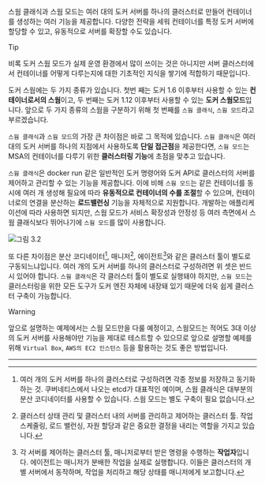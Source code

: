 스웜 클래식과 스웜 모드는 여러 대의 도커 서버를 하나의 클러스터로 만들어 컨테이너를 생성하는 여러 기능을 제공합니다. 다양한 전략을 세워 컨테이너를 특정 도커 서버에 할당할 수 있고, 유동적으로 서버를 확장할 수도 있습니다. 

>[!tip]
>비록 도커 스웜 모드가 실제 운영 환경에서 많이 쓰이는 것은 아니지만 서버 클러스터에서 컨테이너를 어떻게 다루는지에 대한 기초적인 지식을 쌓기에 적합하기 때문입니다.

도커 스웜에는 두 가지 종류가 있습니다. 첫번 째는 도커 1.6 이후부터 사용할 수 있는 **컨테이너로서의 스웜**이고, 두 번째는 도커 1.12 이후부터 사용할 수 있는 **도커 스웜모드**입니다. 앞으로 두 가지 종류의 스웜을 구분하기 위해 첫 번째를 `스웜 클래식`, `스웜 모드`라고 부르겠습니다.

`스웜 클래식`과 `스웜 모드`의 가장 큰 차이점은 바로 그 목적에 있습니다. `스웜 클래식`은 여러 대의 도커 서버를 하나의 지점에서 사용하도록 **단일 접근점**을 제공한다면, `스웜 모드`는 MSA의 컨테이너를 다루기 위한 **클러스터링 기능**에 초점을 맞추고 있습니다.

`스웜 클래식`은 docker run 같은 일반적인 도커 명령어와 도커 API로 클러스터의 서버를 제어하고 관리할 수 있는 기능을 제공합니다. 이에 비해 `스웜 모드`는 같은 컨테이너를 동시에 여러 개 생성해 필요에 따라 **유동적으로 컨테이너의 수를 조절**할 수 있으며, 컨테이너로의 연결을 분산하는 **로드밸런싱** 기능을 자체적으로 지원합니다.
개발하는 애플리케이션에 따라 사용하면 되지만, 스웜 모드가 서비스 확장성과 안정성 등 여러 측면에서 스웜 클래식보다 뛰어나기에 `스웜 모드`를 많이 사용합니다.

![그림 3.2](https://img1.daumcdn.net/thumb/R1280x0/?scode=mtistory2&fname=https%3A%2F%2Fblog.kakaocdn.net%2Fdn%2FsMnOp%2FbtrZItpgD7H%2FYuOp9zKABrcK7twHhNM5bk%2Fimg.png)

또 다른 차이점은 분산 코디네이터[^1], 매니저[^2], 에이전트[^3]와 같은 클러스터 툴이 별도로 구동되느냐입니다. 여러 개의 도커 서버를 하나의 클러스터로 구성하려면 위 셋은 반드시 있어야 합니다. 
`스웜 클래식`은 각 클러스터 툴이 별도로 실행돼야 하지만, `스웜 모드`는 클러스터링을 위한 모든 도구가 도커 엔진 자체에 내장돼 있기 때문에 더욱 쉽게 클러스터 구축이 가능합니다. 

>[!warning]
>앞으로 설명하는 예제에서는 스웜 모드만을 다룰 예정이고, 스웜모드는 적어도 3대 이상의 도커 서버를 사용해야만 기능을 제대로 테스트할 수 있으므로 앞으로 설명할 예제를 위해 `Virtual Box`, `AWS의 EC2 인스턴스` 등을 활용하는 것도 좋은 방법입니다.

---

[^1]: 여러 개의 도커 서버를 하나의 클러스터로 구성하려면 각종 정보를 저장하고 동기화하는 것. 쿠버네티스에서 나오는 etcd가 대표적인 예이며, 스웜 클래식은 대부분의 분산 코디네이터를 사용할 수 있습니다. 스웜 모드는 별도 구축이 필요 없습니다.

[^2]: 클러스터 상태 관리 및 클러스터 내의 서버를 관리하고 제어하는 클러스터 툴. 작업 스케줄링, 로드 밸런싱, 자원 할당과 같은 중요한 결정을 내리는 역할을 가지고 있습니다.

[^3]: 각 서버를 제어하는 클러스터 툴, 매니저로부터 받은 명령을 수행하는 **작업자**입니다. 에이전트는 매니저가 분배한 작업을 실제로 실행합니다. 이들은 클러스터의 개별 서버에서 동작하며, 작업을 처리하고 해당 상태를 매니저에게 보고합니다.
	
